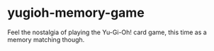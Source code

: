 # yugioh-memory-game
Feel the nostalgia of playing the Yu-Gi-Oh! card game, this time as a memory matching though.
